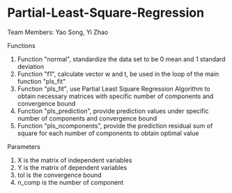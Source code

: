 # Partial-Least-Square-Regression

Team Members: 
Yao Song, 
Yi Zhao

Functions
1. Function "normal", standardize the data set to be 0 mean and 1 standard deviation
2. Function "f1", calculate vector w and t, be used in the loop of the main function "pls_fit"
3. Function "pls_fit", use Partial Least Square Regression Algorithm to obtain necessary matrices 
   with specific number of components and convergence bound
4. Function "pls_prediction", provide prediction values under specific number of components and convergence bound
5. Function "pls_ncomponents", provide the prediction residual sum of square for each number of components to obtain optimal value
 
Parameters
1. X is the matrix of independent variables
2. Y is the matrix of dependent variables
3. tol is the convergence bound
4. n_comp is the number of component
